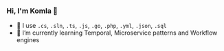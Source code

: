 ### Hi, I'm Komla 👋


<!--
**adzamkomladev/adzamkomladev** is a ✨ _special_ ✨ repository because its `README.md` (this file) appears on your GitHub profile.

Here are some ideas to get you started:

-->

- 🔭 I use `.cs`, `.sln`, `.ts`, `.js`, `.go`, `.php`, `.yml`, `.json`, `.sql`
- 🌱 I’m currently learning Temporal, Microservice patterns and Workflow engines
